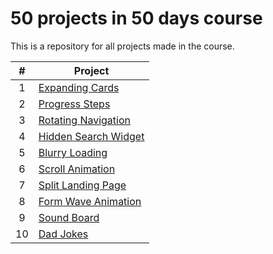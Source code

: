 # 50 projects in 50 days course

This is a repository for all projects made in the course.

| #   | Project                   |
| :-: |---------------------------|
| 1   | [Expanding Cards](https://github.com/DeivissonLisboa/50-projects-in-50-days/tree/main/expanding-cards) |
| 2   | [Progress Steps](https://github.com/DeivissonLisboa/50-projects-in-50-days/tree/main/progress-steps) |
| 3   | [Rotating Navigation](https://github.com/DeivissonLisboa/50-projects-in-50-days/tree/main/rotating-navigation) |
| 4   | [Hidden Search Widget](https://github.com/DeivissonLisboa/50-projects-in-50-days/tree/main/hidden-search-widget) |
| 5   | [Blurry Loading](https://github.com/DeivissonLisboa/50-projects-in-50-days/tree/main/blurry-loading) |
| 6   | [Scroll Animation](https://github.com/DeivissonLisboa/50-projects-in-50-days/tree/main/scroll-animation) |
| 7   | [Split Landing Page](https://github.com/DeivissonLisboa/50-projects-in-50-days/tree/main/split-landing-page) |
| 8   | [Form Wave Animation](https://github.com/DeivissonLisboa/50-projects-in-50-days/tree/main/form-wave-animation) |
| 9   | [Sound Board](https://github.com/DeivissonLisboa/50-projects-in-50-days/tree/main/sound-board) |
| 10  | [Dad Jokes](https://github.com/DeivissonLisboa/50-projects-in-50-days/tree/main/dad-jokes) |

